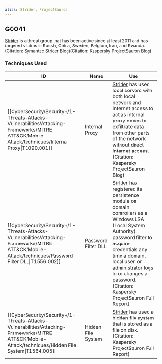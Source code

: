 ```yaml
---
alias: Strider, ProjectSauron
---
```


## G0041

[Strider](https://attack.mitre.org/groups/G0041) is a threat group that has been active since at least 2011 and has targeted victims in Russia, China, Sweden, Belgium, Iran, and Rwanda.(Citation: Symantec Strider Blog)(Citation: Kaspersky ProjectSauron Blog)


### Techniques Used

| ID | Name | Use |
| --- | --- | --- |
| [[CyberSecurity/Security+/1-Threats-Attacks-Vulnerabilities/Attacking-Frameworks/MITRE ATT&CK/Mobile-Attack/techniques/Internal Proxy\|T1090.001]] | Internal Proxy | [Strider](https://attack.mitre.org/groups/G0041) has used local servers with both local network and Internet access to act as internal proxy nodes to exfiltrate data from other parts of the network without direct Internet access.(Citation: Kaspersky ProjectSauron Blog) |
| [[CyberSecurity/Security+/1-Threats-Attacks-Vulnerabilities/Attacking-Frameworks/MITRE ATT&CK/Mobile-Attack/techniques/Password Filter DLL\|T1556.002]] | Password Filter DLL | [Strider](https://attack.mitre.org/groups/G0041) has registered its persistence module on domain controllers as a Windows LSA (Local System Authority) password filter to acquire credentials any time a domain, local user, or administrator logs in or changes a password.(Citation: Kaspersky ProjectSauron Full Report) |
| [[CyberSecurity/Security+/1-Threats-Attacks-Vulnerabilities/Attacking-Frameworks/MITRE ATT&CK/Mobile-Attack/techniques/Hidden File System\|T1564.005]] | Hidden File System | [Strider](https://attack.mitre.org/groups/G0041) has used a hidden file system that is stored as a file on disk.(Citation: Kaspersky ProjectSauron Full Report) |

